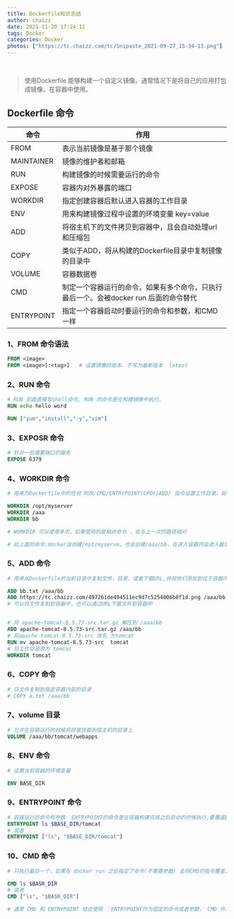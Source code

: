 ```yaml
---
title: Dockerfile知识总结
author: chaizz
date: 2021-11-20 17:24:11
tags: Docker
categories: Docker
photos: ["https://tc.chaizz.com/tc/Snipaste_2021-09-27_15-34-13.png"]
---
```


​            

<!--more-->



> 使用Dockerfile 能够构建一个自定义镜像。通常情况下是将自己的应用打包成镜像，在容器中使用。



## Dockerfile 命令

| 命令       | 作用                                                         |
| ---------- | ------------------------------------------------------------ |
| FROM       | 表示当前镜像是基于那个镜像                                   |
| MAINTAINER | 镜像的维护者和邮箱                                           |
| RUN        | 构建镜像的时候需要运行的命令                                 |
| EXPOSE     | 容器内对外暴露的端口                                         |
| WORKDIR    | 指定创建容器后默认进入容器的工作目录                         |
| ENV        | 用来构建镜像过程中设置的环境变量 key=value                   |
| ADD        | 将宿主机下的文件拷贝到容器中，且会自动处理url和压缩包        |
| COPY       | 类似于ADD，将从构建的Dockerfile目录中复制镜像的目录中        |
| VOLUME     | 容器数据卷                                                   |
| CMD        | 制定一个容器运行的命令，如果有多个命令，只执行最后一个。会被docker run 后面的命令替代 |
| ENTRYPOINT | 指定一个容器启动时要运行的命令和参数，和CMD一样              |

###  1、FROM 命令语法

```dockerfile
FROM <image>
FROM <image>[:<tag>]   # 设置镜像的版本，不写为最新版本  latest

```

### 2、RUN 命令

```dockerfile
# RUN 后面直接写shell命令, RUN 的命令是在构建镜像中执行。
RUN echo hello word

RUN ["yum","install","-y","vim"]
```

### 3、EXPOSR 命令

```dockerfile
# 针对一些需要端口的服务
EXPOSE 6379
```

### 4、WORKDIR 命令

```dockerfile
# 用来为Dockerfile中的任何 RUN/CMD/ENTRYPOINT/CPOY/ADD/ 指令设置工作目录，如果WORKDIR  不存在，即使他没有在后续得命令中被使用，也将会被创建。

WORKDIR /opt/myserver
WORKDIR /aaa
WORKDIR bb

# WORKDIR 可以使用多次，如果使用的是相对命令 ，会与上一次的路径相对

# 如上面的命令:docker会创建/opt/myserve，也会创建/aaa/bb，在进入容器内会进入最后的WORKDIR的路径下即：/aaa/bb
```

### 5、ADD 命令

```dockerfile
# 用来从Dockerfile的当前目录中复制文件，目录，或者下载URL,并将他们添加到位于容器内指定的文件中

ADD bb.txt /aaa/bb
ADD https://tc.chaizz.com/497261de494511ec9d7c5254006b8f1d.png /aaa/bb
# 可以将文件复制到容器中，也可以通过URL下载文件到容器中


# 将 apache-tomcat-8.5.73-src.tar.gz 解压到 /aaa/bb 
ADD apache-tomcat-8.5.73-src.tar.gz /aaa/bb
# 将apache-tomcat-8.5.73-src 改名 为tomcat
RUN mv apache-tomcat-8.5.73-src  tomcat
# 将工作目录改为 tomcat
WORKDIR tomcat

```

### 6、COPY 命令

```dockerfile
# 将文件复制到指定容器内部的目录
# COPY a.txt /aaa/bb
```



### 7、volume 目录

```dockerfile
# 允许在容器运行的时候将目录挂载到宿主机的目录上
VOLUME /aaa/bb/tomcat/webapps

```



### 8、ENV 命令

```dockerfile
# 设置当前容器的环境变量

ENV BASE_DIR

```



### 9、ENTRYPOINT 命令

```dockerfile
# 容器运行的命令和参数  ENTRYPOINT的命令是在容器构建完成之后启动的时候执行,要覆盖ENTRYPOINT  他的指令 需要在docker run 的时候加上 --entrypoint ls 
ENTRYPOINT ls $BASE_DIR/tomcat
# 或者
ENTRYPOINT ["ls", "$BASE_DIR/tomcat"]
```



### 10、CMD 命令

```dockerfile
# 只执行最后一个，如果在 docker run 之后指定了命令(不需要参数) 会将CMD的指令覆盖，不再执行CMD的指令

CMD ls $BASR_DIR
# 或者
CMD ["ls", "$BASR_DIR"]

# 通常 CMD 和 ENTRYPOINT 结合使用 ：ENTRYPOINT作为固定的命令或者参数， CMD 作为可变的参数，附加在ENTRYPOINT命令之后。 然后ENTRYPOINT + CMD 结合为一条命令。  即可实现在docker run 的时候可以指定参数运行同一个容器
```

